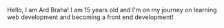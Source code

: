 Hello, I am Ard Braha!
I am 15 years old and I'm on my journey on learning web development and becoming a front end development!

